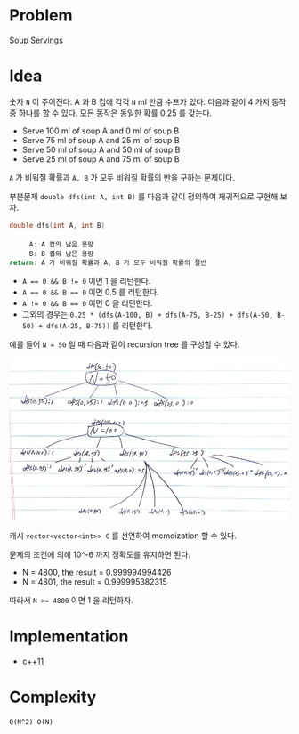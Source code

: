 # Problem

[Soup Servings](https://leetcode.com/problems/soup-servings/)

# Idea

숫자 `N` 이 주어진다. A 과 B 컵에 각각 `N` ml 만큼 수프가 있다.
다음과 같이 4 가지 동작중 하나를 할 수 있다. 모든 동작은 동일한
확률 0.25 를 갖는다.

* Serve 100 ml of soup A and 0 ml of soup B
* Serve 75 ml of soup A and 25 ml of soup B
* Serve 50 ml of soup A and 50 ml of soup B
* Serve 25 ml of soup A and 75 ml of soup B

`A` 가 비워질 확률과 `A, B` 가 모두 비워질 확률의 반을 구하는 문제이다.

부분문제 `double dfs(int A, int B)` 를 다음과 같이 정의하여 재귀적으로 구현해 보자.

```c
double dfs(int A, int B)

     A: A 컵의 남은 용량
     B: B 컵의 남은 용량
return: A 가 비워질 확률과 A, B 가 모두 비워질 확률의 절반
```

* `A == 0 && B != 0` 이면 1 을 리턴한다.
* `A == 0 && B == 0` 이면 0.5 를 리턴한다.
* `A != 0 && B == 0` 이면 0 을 리턴한다.
* 그외의 경우는 `0.25 * (dfs(A-100, B) + dfs(A-75, B-25) + dfs(A-50, B-50) + dfs(A-25, B-75))` 를 리턴한다.

예를 들어 `N = 50` 일 때 다음과 같이 recursion tree 를 구성할 수 있다.

![](recursiontree.png)

캐시 `vector<vector<int>> C` 를 선언하여 memoization 할 수 있다.

문제의 조건에 의해 10^-6 까지 정확도를 유지하면 된다.

* N = 4800, the result = 0.999994994426
* N = 4801, the result = 0.999995382315

따라서 `N >= 4800` 이면 1 을 리턴하자.

# Implementation

* [c++11](a.cpp)

# Complexity

```
O(N^2) O(N)
```